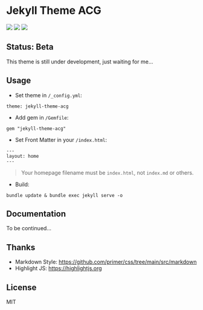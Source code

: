 # Jekyll Theme ACG

![](https://img.shields.io/gem/v/jekyll-theme-acg)
![](https://img.shields.io/gem/dt/jekyll-theme-acg)
![](https://img.shields.io/github/stars/coderzhaoziwei/jekyll-theme-acg?style=social)

## Status: Beta

This theme is still under development, just waiting for me...


## Usage

- Set theme in `/_config.yml`:

```
theme: jekyll-theme-acg
```

- Add gem in `/Gemfile`:

```
gem "jekyll-theme-acg"
```

- Set Front Matter in your `/index.html`:

```
---
layout: home
---
```

> Your homepage filename must be `index.html`, not `index.md` or others.

- Build:

```
bundle update & bundle exec jekyll serve -o
```

## Documentation

To be continued...


## Thanks

- Markdown Style: https://github.com/primer/css/tree/main/src/markdown
- Highlight JS: https://highlightjs.org


## License

MIT


<!-- https://rubygems.org/gems/jekyll-theme-acg -->
<!-- https://github.com/coderzhaoziwei/jekyll-theme-acg -->
